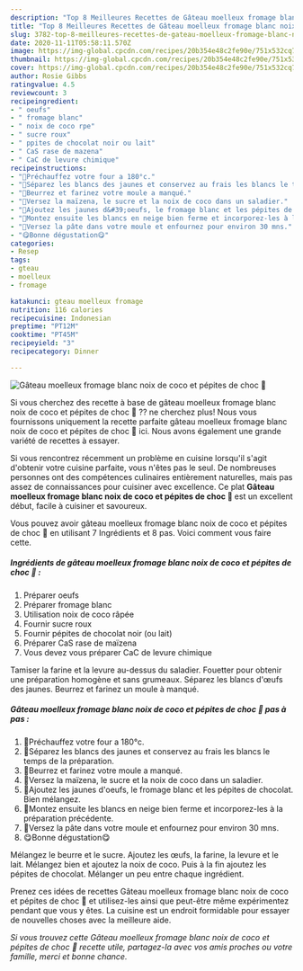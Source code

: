 ```yaml
---
description: "Top 8 Meilleures Recettes de Gâteau moelleux fromage blanc noix de coco et pépites de choc 🍫"
title: "Top 8 Meilleures Recettes de Gâteau moelleux fromage blanc noix de coco et pépites de choc 🍫"
slug: 3782-top-8-meilleures-recettes-de-gateau-moelleux-fromage-blanc-noix-de-coco-et-pepites-de-choc
date: 2020-11-11T05:58:11.570Z
image: https://img-global.cpcdn.com/recipes/20b354e48c2fe90e/751x532cq70/gateau-moelleux-fromage-blanc-noix-de-coco-et-pepites-de-choc-🍫-photo-principale-de-la-recette.jpg
thumbnail: https://img-global.cpcdn.com/recipes/20b354e48c2fe90e/751x532cq70/gateau-moelleux-fromage-blanc-noix-de-coco-et-pepites-de-choc-🍫-photo-principale-de-la-recette.jpg
cover: https://img-global.cpcdn.com/recipes/20b354e48c2fe90e/751x532cq70/gateau-moelleux-fromage-blanc-noix-de-coco-et-pepites-de-choc-🍫-photo-principale-de-la-recette.jpg
author: Rosie Gibbs
ratingvalue: 4.5
reviewcount: 3
recipeingredient:
- " oeufs"
- " fromage blanc"
- " noix de coco rpe"
- " sucre roux"
- " ppites de chocolat noir ou lait"
- " CaS rase de mazena"
- " CaC de levure chimique"
recipeinstructions:
- "🥥Préchauffez votre four a 180°c."
- "🥥Séparez les blancs des jaunes et conservez au frais les blancs le temps de la préparation."
- "🥥Beurrez et farinez votre moule a manqué."
- "🥥Versez la maïzena, le sucre et la noix de coco dans un saladier."
- "🥥Ajoutez les jaunes d&#39;oeufs, le fromage blanc et les pépites de chocolat. Bien mélangez."
- "🥥Montez ensuite les blancs en neige bien ferme et incorporez-les à la préparation précédente."
- "🥥Versez la pâte dans votre moule et enfournez pour environ 30 mns."
- "😋Bonne dégustation😋"
categories:
- Resep
tags:
- gteau
- moelleux
- fromage

katakunci: gteau moelleux fromage 
nutrition: 116 calories
recipecuisine: Indonesian
preptime: "PT12M"
cooktime: "PT45M"
recipeyield: "3"
recipecategory: Dinner

---
```



![Gâteau moelleux fromage blanc noix de coco et pépites de choc 🍫](https://img-global.cpcdn.com/recipes/20b354e48c2fe90e/751x532cq70/gateau-moelleux-fromage-blanc-noix-de-coco-et-pepites-de-choc-🍫-photo-principale-de-la-recette.jpg)

Si vous cherchez des recette à base de gâteau moelleux fromage blanc noix de coco et pépites de choc 🍫 ?? ne cherchez plus! Nous vous fournissons uniquement la recette parfaite gâteau moelleux fromage blanc noix de coco et pépites de choc 🍫 ici. Nous avons également une grande variété de recettes à essayer.

Si vous rencontrez récemment un problème en cuisine lorsqu'il s'agit d'obtenir votre cuisine parfaite, vous n'êtes pas le seul. De nombreuses personnes ont des compétences culinaires entièrement naturelles, mais pas assez de connaissances pour cuisiner avec excellence. Ce plat <strong> Gâteau moelleux fromage blanc noix de coco et pépites de choc 🍫 </strong> est un excellent début, facile à cuisiner et savoureux.

<!--inarticleads1-->

Vous pouvez avoir gâteau moelleux fromage blanc noix de coco et pépites de choc 🍫 en utilisant 7 Ingrédients et 8 pas. Voici comment vous faire cette.

##### Ingrédients de gâteau moelleux fromage blanc noix de coco et pépites de choc 🍫 :

1. Préparer  oeufs
1. Préparer  fromage blanc
1. Utilisation  noix de coco râpée
1. Fournir  sucre roux
1. Fournir  pépites de chocolat noir (ou lait)
1. Préparer  CaS rase de maïzena
1. Vous devez vous préparer  CaC de levure chimique


Tamiser la farine et la levure au-dessus du saladier. Fouetter pour obtenir une préparation homogène et sans grumeaux. Séparez les blancs d&#39;œufs des jaunes. Beurrez et farinez un moule à manqué. 

<!--inarticleads2-->

##### Gâteau moelleux fromage blanc noix de coco et pépites de choc 🍫 pas à pas :

1. 🥥Préchauffez votre four a 180°c.
1. 🥥Séparez les blancs des jaunes et conservez au frais les blancs le temps de la préparation.
1. 🥥Beurrez et farinez votre moule a manqué.
1. 🥥Versez la maïzena, le sucre et la noix de coco dans un saladier.
1. 🥥Ajoutez les jaunes d&#39;oeufs, le fromage blanc et les pépites de chocolat. Bien mélangez.
1. 🥥Montez ensuite les blancs en neige bien ferme et incorporez-les à la préparation précédente.
1. 🥥Versez la pâte dans votre moule et enfournez pour environ 30 mns.
1. 😋Bonne dégustation😋


Mélangez le beurre et le sucre. Ajoutez les œufs, la farine, la levure et le lait. Mélangez bien et ajoutez la noix de coco. Puis à la fin ajoutez les pépites de chocolat. Mélanger un peu entre chaque ingrédient. 

<!--inarticleads1-->

<p>
Prenez ces idées de recettes Gâteau moelleux fromage blanc noix de coco et pépites de choc 🍫 et utilisez-les ainsi que peut-être même expérimentez pendant que vous y êtes. La cuisine est un endroit formidable pour essayer de nouvelles choses avec la meilleure aide.
</p>

<p>
<i>Si vous trouvez cette Gâteau moelleux fromage blanc noix de coco et pépites de choc 🍫 recette utile, partagez-la avec vos amis proches ou votre famille, merci et bonne chance.</i>
</p>
